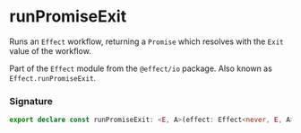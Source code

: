 # runPromiseExit

Runs an `Effect` workflow, returning a `Promise` which resolves with the
`Exit` value of the workflow.

Part of the `Effect` module from the `@effect/io` package. Also known as `Effect.runPromiseExit`.

### Signature

```typescript
export declare const runPromiseExit: <E, A>(effect: Effect<never, E, A>) => Promise<Exit.Exit<E, A>>
```
